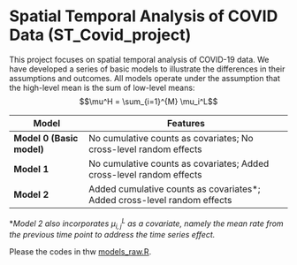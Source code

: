 # Spatial Temporal Analysis of COVID Data (ST_Covid_project)

This project focuses on spatial temporal analysis of COVID-19 data. We have developed a series of basic models to illustrate the differences in their assumptions and outcomes. All models operate under the assumption that the high-level mean is the sum of low-level means: 
$$\mu^H = \sum_{i=1}^{M} \mu_i^L$$

| Model | Features |
| ------------ | ------------ |
| **Model 0 (Basic model)** | No cumulative counts as covariates; No cross-level random effects |
| **Model 1** | No cumulative counts as covariates; Added cross-level random effects |
| **Model 2** | Added cumulative counts as covariates*; Added cross-level random effects |

\**Model 2 also incorporates $\mu_{i,j}^L$ as a covariate, namely the mean rate from the previous time point to address the time series effect.*

Please the codes in thw [models_raw.R](https://github.com/Sijianf/ST_Covid_project/blob/main/models_raw.R).
